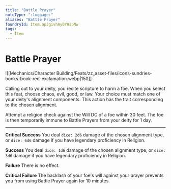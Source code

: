```yaml
---
title: "Battle Prayer"
noteType: ":luggage:"
aliases: "Battle Prayer"
foundryId: Item.apJgivhAy0YHspNw
tags:
  - Item
---
```


# Battle Prayer
![[Mechanics/Character Building/Feats/zz_asset-files/icons-sundries-books-book-red-exclamation.webp|150]]

Calling out to your deity, you recite scripture to harm a foe. When you select this feat, choose chaos, evil, good, or law. Your choice must match one of your deity's alignment components. This action has the trait corresponding to the chosen alignment.

Attempt a religion check against the Will DC of a foe within 30 feet. The foe is then temporarily immune to Battle Prayers from your deity for 1 day.

* * *

**Critical Success** You deal `dice: 2d6` damage of the chosen alignment type, or `dice: 6d6` damage if you have legendary proficiency in Religion.

**Success** You deal `dice: 1d6` damage of the chosen alignment type, or `dice: 3d6` damage if you have legendary proficiency in Religion.

**Failure** There is no effect.

**Critical Failure** The backlash of your foe's will against your prayer prevents you from using Battle Prayer again for 10 minutes.
